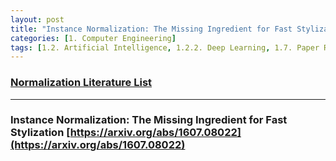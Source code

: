 ```yaml
---
layout: post
title: "Instance Normalization: The Missing Ingredient for Fast Stylization"
categories: [1. Computer Engineering]
tags: [1.2. Artificial Intelligence, 1.2.2. Deep Learning, 1.7. Paper Review]
---
```


### [Normalization Literature List](https://maizer2.github.io/1.%20computer%20engineering/2022/10/04/paper-of-Normalization.html)

---

### Instance Normalization: The Missing Ingredient for Fast Stylization [https://arxiv.org/abs/1607.08022](https://arxiv.org/abs/1607.08022)

